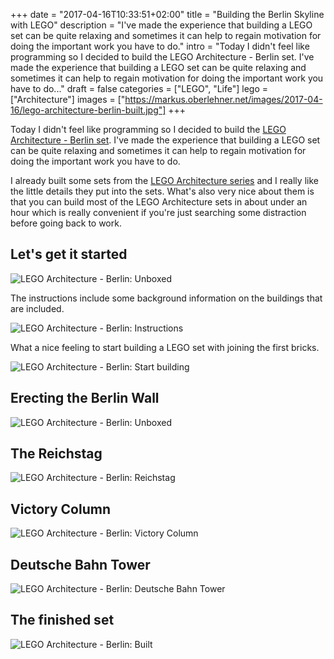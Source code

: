 +++
date = "2017-04-16T10:33:51+02:00"
title = "Building the Berlin Skyline with LEGO"
description = "I've made the experience that building a LEGO set can be quite relaxing and sometimes it can help to regain motivation for doing the important work you have to do."
intro = "Today I didn't feel like programming so I decided to build the LEGO Architecture - Berlin set. I've made the experience that building a LEGO set can be quite relaxing and sometimes it can help to regain motivation for doing the important work you have to do..."
draft = false
categories = ["LEGO", "Life"]
lego = ["Architecture"]
images = ["https://markus.oberlehner.net/images/2017-04-16/lego-architecture-berlin-built.jpg"]
+++

Today I didn't feel like programming so I decided to build the [LEGO Architecture - Berlin set](http://amzn.to/2ozUx4Q). I've made the experience that building a LEGO set can be quite relaxing and sometimes it can help to regain motivation for doing the important work you have to do.

I already built some sets from the [LEGO Architecture series](http://amzn.to/2oA24km) and I really like the little details they put into the sets. What's also very nice about them is that you can build most of the LEGO Architecture sets in about under an hour which is really convenient if you're just searching some distraction before going back to work.

## Let's get it started
![LEGO Architecture - Berlin: Unboxed](/images/2017-04-16/lego-architecture-berlin-unboxed.jpg)

The instructions include some background information on the buildings that are included.

![LEGO Architecture - Berlin: Instructions](/images/2017-04-16/lego-architecture-berlin-instructions.jpg)

What a nice feeling to start building a LEGO set with joining the first bricks.

![LEGO Architecture - Berlin: Start building](/images/2017-04-16/lego-architecture-berlin-building.jpg)

## Erecting the Berlin Wall

![LEGO Architecture - Berlin: Unboxed](/images/2017-04-16/lego-architecture-berlin-wall.jpg)

## The Reichstag

![LEGO Architecture - Berlin: Reichstag](/images/2017-04-16/lego-architecture-berlin-reichstag.jpg)

## Victory Column

![LEGO Architecture - Berlin: Victory Column](/images/2017-04-16/lego-architecture-berlin-victory-column.jpg)

## Deutsche Bahn Tower

![LEGO Architecture - Berlin: Deutsche Bahn Tower](/images/2017-04-16/lego-architecture-berlin-deutsche-bahn-tower.jpg)

## The finished set

![LEGO Architecture - Berlin: Built](/images/2017-04-16/lego-architecture-berlin-built.jpg)
